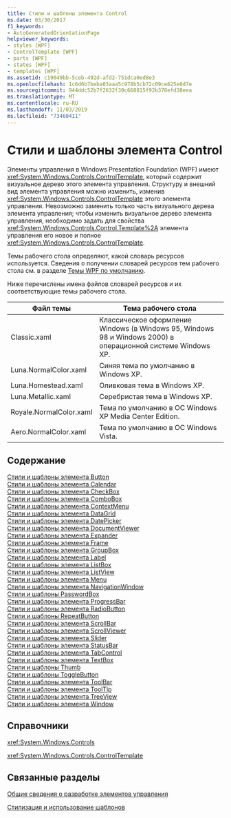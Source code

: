 ```yaml
---
title: Стили и шаблоны элемента Control
ms.date: 03/30/2017
f1_keywords:
- AutoGeneratedOrientationPage
helpviewer_keywords:
- styles [WPF]
- ControlTemplate [WPF]
- parts [WPF]
- states [WPF]
- templates [WPF]
ms.assetid: c19049bb-5ceb-492d-afd2-751dca0ed8e3
ms.openlocfilehash: 1c6d6b7beba03aaa5c978b5cb72c09ce625e0d7e
ms.sourcegitcommit: 944ddc52b7f2632f30c668815f92b378efd38eea
ms.translationtype: MT
ms.contentlocale: ru-RU
ms.lasthandoff: 11/03/2019
ms.locfileid: "73460411"
---
```

# <a name="control-styles-and-templates"></a>Стили и шаблоны элемента Control
Элементы управления в Windows Presentation Foundation (WPF) имеют <xref:System.Windows.Controls.ControlTemplate>, который содержит визуальное дерево этого элемента управления. Структуру и внешний вид элемента управления можно изменить, изменив <xref:System.Windows.Controls.ControlTemplate> этого элемента управления. Невозможно заменить только часть визуального дерева элемента управления; чтобы изменить визуальное дерево элемента управления, необходимо задать для свойства <xref:System.Windows.Controls.Control.Template%2A> элемента управления его новое и полное <xref:System.Windows.Controls.ControlTemplate>.  
  
 Темы рабочего стола определяют, какой словарь ресурсов используется. Сведения о получении словарей ресурсов тем рабочего стола см. в разделе [Темы WPF по умолчанию](https://go.microsoft.com/fwlink/?LinkID=158252).  
  
 Ниже перечислены имена файлов словарей ресурсов и их соответствующие темы рабочего стола.  
  
|Файл темы|Тема рабочего стола|  
|----------------|-------------------|  
|Classic.xaml|Классическое оформление Windows (в Windows 95, Windows 98 и Windows 2000) в операционной системе Windows XP.|  
|Luna.NormalColor.xaml|Синяя тема по умолчанию в Windows XP.|  
|Luna.Homestead.xaml|Оливковая тема в Windows XP.|  
|Luna.Metallic.xaml|Серебристая тема в Windows XP.|  
|Royale.NormalColor.xaml|Тема по умолчанию в ОС Windows XP Media Center Edition.|  
|Aero.NormalColor.xaml|Тема по умолчанию в ОС Windows Vista.|  
  
## <a name="in-this-section"></a>Содержание  
 [Стили и шаблоны элемента Button](button-styles-and-templates.md)  
 [Стили и шаблоны элемента Calendar](calendar-styles-and-templates.md)  
 [Стили и шаблоны элемента CheckBox](checkbox-styles-and-templates.md)  
 [Стили и шаблоны элемента ComboBox](combobox-styles-and-templates.md)  
 [Стили и шаблоны элемента ContextMenu](contextmenu-styles-and-templates.md)  
 [Стили и шаблоны элемента DataGrid](datagrid-styles-and-templates.md)  
 [Стили и шаблоны элемента DatePicker](datepicker-styles-and-templates.md)  
 [Стили и шаблоны элемента DocumentViewer](documentviewer-styles-and-templates.md)  
 [Стили и шаблоны элемента Expander](expander-styles-and-templates.md)  
 [Стили и шаблоны элемента Frame](frame-styles-and-templates.md)  
 [Стили и шаблоны элемента GroupBox](groupbox-styles-and-templates.md)  
 [Стили и шаблоны элемента Label](label-styles-and-templates.md)  
 [Стили и шаблоны элемента ListBox](listbox-styles-and-templates.md)  
 [Стили и шаблоны элемента ListView](listview-styles-and-templates.md)  
 [Стили и шаблоны элемента Menu](menu-styles-and-templates.md)  
 [Стили и шаблоны элемента NavigationWindow](navigationwindow-styles-and-templates.md)  
 [Стили и шаблоны PasswordBox](passwordbox-styles-and-templates.md)  
 [Стили и шаблоны элемента ProgressBar](progressbar-styles-and-templates.md)  
 [Стили и шаблоны элемента RadioButton](radiobutton-styles-and-templates.md)  
 [Стили и шаблоны RepeatButton](repeatbutton-styles-and-templates.md)  
 [Стили и шаблоны элемента ScrollBar](scrollbar-styles-and-templates.md)  
 [Стили и шаблоны элемента ScrollViewer](scrollviewer-styles-and-templates.md)  
 [Стили и шаблоны элемента Slider](slider-styles-and-templates.md)  
 [Стили и шаблоны элемента StatusBar](statusbar-styles-and-templates.md)  
 [Стили и шаблоны элемента TabControl](tabcontrol-styles-and-templates.md)  
 [Стили и шаблоны элемента TextBox](textbox-styles-and-templates.md)  
 [Стили и шаблоны Thumb](thumb-styles-and-templates.md)  
 [Стили и шаблоны ToggleButton](togglebutton-styles-and-templates.md)  
 [Стили и шаблоны элемента ToolBar](toolbar-styles-and-templates.md)  
 [Стили и шаблоны элемента ToolTip](tooltip-styles-and-templates.md)  
 [Стили и шаблоны элемента TreeView](treeview-styles-and-templates.md)  
 [Стили и шаблоны элемента Window](window-styles-and-templates.md)  
  
## <a name="reference"></a>Справочники  
 <xref:System.Windows.Controls>  
  
 <xref:System.Windows.Controls.ControlTemplate>  
  
## <a name="related-sections"></a>Связанные разделы  
 [Общие сведения о разработке элементов управления](control-authoring-overview.md)  
  
 [Стилизация и использование шаблонов](../../../desktop-wpf/fundamentals/styles-templates-overview.md)
